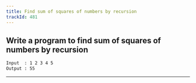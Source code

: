 ```yaml
---
title: Find sum of squares of numbers by recursion
trackId: 481
---
```


## Write a program to find sum of squares of numbers by recursion

```txt
Input  : 1 2 3 4 5
Output : 55
```

---
